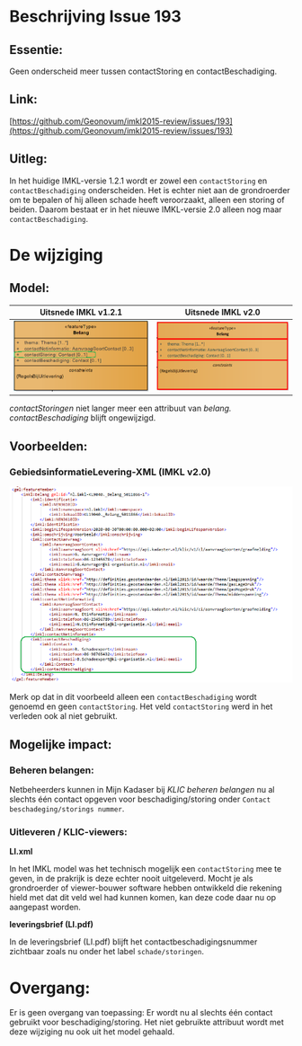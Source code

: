 # Beschrijving Issue 193

## Essentie:

Geen onderscheid meer tussen contactStoring en contactBeschadiging.

## Link:

[https://github.com/Geonovum/imkl2015-review/issues/193](https://github.com/Geonovum/imkl2015-review/issues/193)

## Uitleg:

In het huidige IMKL-versie 1.2.1 wordt er zowel een `contactStoring` en `contactBeschadiging` onderscheiden. Het is echter niet aan de grondroerder om te bepalen of hij alleen schade heeft veroorzaakt, alleen een storing of beiden. Daarom bestaat er in het nieuwe IMKL-versie 2.0 alleen nog maar `contactBeschadiging`.

# De wijziging

## Model:


| Uitsnede IMKL v1.2.1                  | Uitsnede IMKL v2.0                    |
|---------------------------------------|---------------------------------------|
| ![193_model-v1.png](193_model-v1.png) | ![193_model-v2.png](193_model-v2.png) |


_contactStoringen_ niet langer meer een attribuut van _belang.
 contactBeschadiging_ blijft ongewijzigd.

## Voorbeelden:

### GebiedsinformatieLevering-XML (IMKL v2.0)

![193_voorbeeld.png](193_voorbeeld.png)

Merk op dat in dit voorbeeld alleen een `contactBeschadiging` wordt genoemd en geen `contactStoring`. Het veld `contactStoring` werd in het verleden ook al niet gebruikt.

## Mogelijke impact:

### Beheren belangen:

Netbeheerders kunnen in Mijn Kadaser bij _KLIC beheren belangen_ nu al slechts één contact opgeven voor beschadiging/storing onder `Contact beschadeging/storings nummer`.

### Uitleveren / KLIC-viewers:

**LI.xml**

In het IMKL model was het technisch mogelijk een `contactStoring` mee te geven, in de prakrijk is deze echter nooit uitgeleverd. Mocht je als grondroerder of viewer-bouwer software hebben ontwikkeld die rekening hield met dat dit veld wel had kunnen komen, kan deze code daar nu op aangepast worden.

**leveringsbrief (LI.pdf)**

In de leveringsbrief (LI.pdf) blijft het contactbeschadigingsnummer zichtbaar zoals nu onder het label `schade/storingen`.

# Overgang:

Er is geen overgang van toepassing: Er wordt nu al slechts één contact gebruikt voor beschadiging/storing. Het niet gebruikte attribuut wordt met deze wijziging nu ook uit het model gehaald.